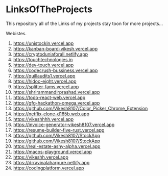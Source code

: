 # LinksOfTheProjects
This repository all of the Links of my projects
stay toon for more projects...

Webistes.

1. https://unistockin.vercel.app
2. https://kanban-board-vikesh.vercel.app
3. https://cryptoduniaforall.netlify.app
4. https://touchtechnologies.in
5. https://dev-touch.vercel.app
6. https://codecrush-bussiness.vercel.app
7. https://quillaudits1.vercel.app
8. https://hidoc-eight.vercel.app
9. https://splitter-fams.vercel.app
10. https://shrirammandirprashad.vercel.app
11. https://todo-react-web.vercel.app
12. https://gfg-hackathon-omega.vercel.app
13. https://github.com/Vikesh8107/Color_Picker_Chrome_Extension
14. https://netflix-clone-d165b.web.app
15. https://vikeshhhh.vercel.app
16. https://invoice-generator-vikesh8107.vercel.app
17. https://resume-builder-five-rust.vercel.app
18. https://github.com/Vikesh8107/StockApp
19. https://github.com/Vikesh8107/StockApp
20. https://real-estate-ashy-alpha.vercel.app
21. https://macos-playground.vercel.app
22. https://vikeshh.vercel.app
23. https://drravinalaharpure.netlify.app
24. https://codingplatform.vercel.app
